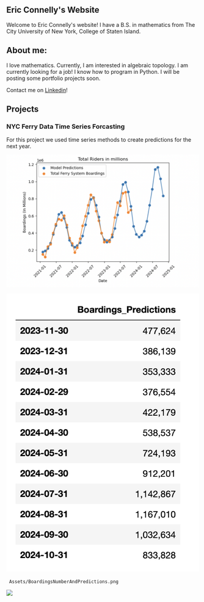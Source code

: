 ## Eric Connelly's Website

Welcome to Eric Connelly's website! 
I have a B.S. in mathematics from The City University of New York, College of Staten Island.


## About me:
I love mathematics. Currently, I am interested in algebraic topology.
I am currently looking for a job! I know how to program in Python. 
I will be posting some portfolio projects soon.

Contact me on [Linkedin](https://www.linkedin.com/in/eric-connelly-685525212/)!


## Projects

### NYC Ferry Data Time Series Forcasting

For this project we used time series methods to create predictions for the next year. 

![image](/Assets/BoardingsNumberAndPredictions.png)

![image](/Assets/BoardingsPredictions_11-23to10-24.png)

     Assets/BoardingsNumberAndPredictions.png
     
<img src="BoardingsPredictions_11-23to10-24.png" width="140" align="left"/>



